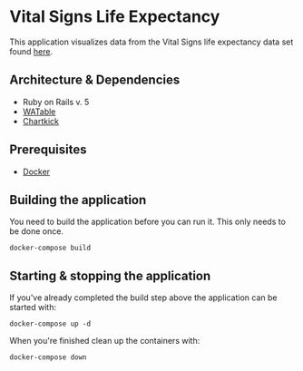 # Vital Signs Life Expectancy

This application visualizes data from the Vital Signs life expectancy data set found [here](https://data.bayareametro.gov/dataset/Vital-Signs-Life-Expectancy-by-county/g26a-g4jw).

## Architecture & Dependencies

- Ruby on Rails v. 5
- [WATable](https://wootapa-watable.appspot.com/)
- [Chartkick](https://chartkick.com/)

## Prerequisites

- [Docker](https://www.docker.com/products/docker-desktop)

## Building the application

You need to build the application before you can run it. This only needs to be done once.

```
docker-compose build
```

## Starting & stopping the application

If you've already completed the build step above the application can be started with:
```
docker-compose up -d
```

When you're finished clean up the containers with:
```
docker-compose down
```
